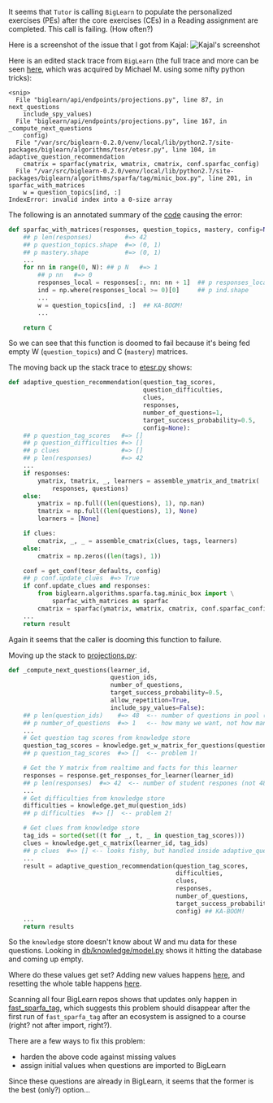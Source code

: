 It seems that
`Tutor` is calling `BigLearn` 
to populate the personalized exercises (PEs)
after the core exercises (CEs)
in a Reading assignment are completed.
This call is failing.  (How often?)

Here is a screenshot of the issue that I got from Kajal:
![Kajal's screenshot](https://github.com/openstax/napkin-notes/blob/master/kevin/160105_biglearn_issue/screenshot_160104.png)

Here is an edited stack trace from `BigLearn`
(the full trace and more can be seen
[here](https://gist.github.com/pumazi/4caaed3e1d8f08084a81),
which was acquired by Michael M. using some nifty python tricks):
```
<snip>
  File "biglearn/api/endpoints/projections.py", line 87, in next_questions
    include_spy_values)
  File "biglearn/api/endpoints/projections.py", line 167, in _compute_next_questions
    config)
  File "/var/src/biglearn-0.2.0/venv/local/lib/python2.7/site-packages/biglearn/algorithms/tesr/etesr.py", line 104, in adaptive_question_recommendation
    cmatrix = sparfac(ymatrix, wmatrix, cmatrix, conf.sparfac_config)
  File "/var/src/biglearn-0.2.0/venv/local/lib/python2.7/site-packages/biglearn/algorithms/sparfa/tag/minic_box.py", line 201, in sparfac_with_matrices
    w = question_topics[ind, :]
IndexError: invalid index into a 0-size array
```

The following is an annotated summary of the [code](https://github.com/openstax/biglearn-algs/blob/master/biglearn/algorithms/sparfa/tag/minic_box.py#L201)
causing the error:
```python
def sparfac_with_matrices(responses, question_topics, mastery, config=None):
    ## p len(responses)         #=> 42
    ## p question_topics.shape  #=> (0, 1)
    ## p mastery.shape          #=> (0, 1)
    ...
    for nn in range(0, N): ## p N   #=> 1
        ## p nn   #=> 0
        responses_local = responses[:, nn: nn + 1]  ## p responses_local.shape  #=> (42, 1)
        ind = np.where(responses_local >= 0)[0]     ## p ind.shape              #=> (42,)
        ...
        w = question_topics[ind, :]  ## KA-BOOM!
        ...

    return C
```

So we can see
that this function is doomed to fail
because it's being fed empty W (`question_topics`) and C (`mastery`) matrices.

The moving back up the stack trace to
[etesr.py](https://github.com/openstax/biglearn-algs/blob/master/biglearn/algorithms/tesr/etesr.py#L104)
shows:
```python
def adaptive_question_recommendation(question_tag_scores,
                                     question_difficulties,
                                     clues,
                                     responses,
                                     number_of_questions=1,
                                     target_success_probability=0.5,
                                     config=None):
    ## p question_tag_scores   #=> []
    ## p question_difficulties #=> []
    ## p clues                 #=> []
    ## p len(responses)        #=> 42
    ...
    if responses:
        ymatrix, tmatrix, _, learners = assemble_ymatrix_and_tmatrix(
            responses, questions)
    else:
        ymatrix = np.full((len(questions), 1), np.nan)
        tmatrix = np.full((len(questions), 1), None)
        learners = [None]

    if clues:
        cmatrix, _, _ = assemble_cmatrix(clues, tags, learners)
    else:
        cmatrix = np.zeros((len(tags), 1))

    conf = get_conf(tesr_defaults, config)
    ## p conf.update_clues  #=> True
    if conf.update_clues and responses:
        from biglearn.algorithms.sparfa.tag.minic_box import \
            sparfac_with_matrices as sparfac
        cmatrix = sparfac(ymatrix, wmatrix, cmatrix, conf.sparfac_config)  ## KA-BOOM!
    ...
    return result
```
Again it seems that the caller is dooming this function to failure.

Moving up the stack to
[projections.py](https://github.com/openstax/biglearn-platform/blob/master/app/biglearn/api/endpoints/projections.py#L161-L167):
```python
def _compute_next_questions(learner_id,
                            question_ids,
                            number_of_questions,
                            target_success_probability=0.5,
                            allow_repetition=True,
                            include_spy_values=False):
    ## p len(question_ids)    #=> 48  <-- number of questions in pool (not 42)
    ## p number_of_questions  #=> 1   <-- how many we want, not how many we have above
    ...
    # Get question tag scores from knowledge store
    question_tag_scores = knowledge.get_w_matrix_for_questions(question_ids)
    ## p question_tag_scores  #=> []  <-- problem 1!

    # Get the Y matrix from realtime and facts for this learner
    responses = response.get_responses_for_learner(learner_id)
    ## p len(responses)  #=> 42  <-- number of student respones (not 48)
    ...
    # Get difficulties from knowledge store
    difficulties = knowledge.get_mu(question_ids)
    ## p difficulties  #=> []  <-- problem 2!

    # Get clues from knowledge store
    tag_ids = sorted(set((t for _, t, _ in question_tag_scores)))
    clues = knowledge.get_c_matrix(learner_id, tag_ids)
    ## p clues  #=> [] <-- looks fishy, but handled inside adaptive_question_recommendation
    ...
    result = adaptive_question_recommendation(question_tag_scores,
                                              difficulties,
                                              clues,
                                              responses,
                                              number_of_questions,
                                              target_success_probability,
                                              config) ## KA-BOOM!
    ...
    return results
```

So the `knowledge` store doesn't know about W and mu data for these questions.
Looking in
[db/knowledge/model.py](https://github.com/openstax/biglearn-platform/blob/master/app/biglearn/db/knowledge/model.py#L193-L228)
shows it hitting the database and coming up empty.

Where do these values get set?
Adding new values happens
[here](https://github.com/openstax/biglearn-platform/blob/master/app/biglearn/db/knowledge/model.py#L442-L470),
and resetting the whole table happens
[here](https://github.com/openstax/biglearn-platform/blob/master/app/biglearn/db/knowledge/model.py#L305-L328).

Scanning all four BigLearn repos shows that updates only happen in
[fast_sparfa_tag](https://github.com/openstax/biglearn-platform/blob/master/app/biglearn/jobs/workflows/algorithms.py#L15),
which suggests this problem should disappear 
after the first run of `fast_sparfa_tag`
after an ecosystem is assigned to a course
(right? not after import, right?).

There are a few ways to fix this problem:

* harden the above code against missing values
* assign initial values when questions are imported to BigLearn

Since these questions are already in BigLearn,
it seems that the former is the best (only?) option...


